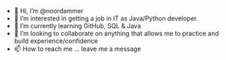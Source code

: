- 👋 Hi, I’m @noordammer
- 👀 I’m interested in getting a job in IT as Java/Python developer.
- 🌱 I’m currently learning GitHub, SQL & Java
- 💞️ I’m looking to collaborate on anything that allows me to practice and build experience/confidence
- 📫 How to reach me ... leave me a message

<!---
noordammer/noordammer is a ✨ special ✨ repository because its `README.md` (this file) appears on your GitHub profile.
You can click the Preview link to take a look at your changes.
--->
